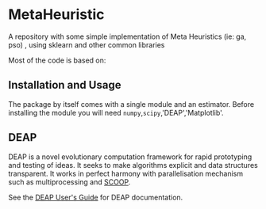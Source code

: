 # MetaHeuristic
A repository with some simple implementation of Meta Heuristics (ie: ga, pso) , using sklearn and other common libraries

Most of the code is based on:

## Installation and Usage
The package by itself comes with a single module and an estimator. Before
installing the module you will need `numpy`,`scipy`,'DEAP','Matplotlib'.

## DEAP
DEAP is a novel evolutionary computation framework for rapid prototyping and testing of 
ideas. It seeks to make algorithms explicit and data structures transparent. It works in perfect harmony with parallelisation mechanism such as multiprocessing and [SCOOP](http://pyscoop.org).

See the [DEAP User's Guide](http://deap.readthedocs.org/) for DEAP documentation.

